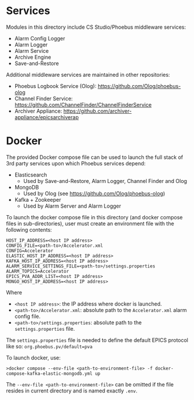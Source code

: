 # Services

Modules in this directory include CS Studio/Phoebus middleware services:

* Alarm Config Logger
* Alarm Logger
* Alarm Service
* Archive Engine
* Save-and-Restore 

Additional middleware services are maintained in other repositories:
* Phoebus Logbook Service (Olog): https://github.com/Olog/phoebus-olog
* Channel Finder Service: https://github.com/ChannelFinder/ChannelFinderService
* Archiver Appliance: https://github.com/archiver-appliance/epicsarchiverap

# Docker

The provided Docker compose file can be used to launch the full stack of 3rd party services upon which
Phoebus services depend:

* Elasticsearch
  * Used by Save-and-Restore, Alarm Logger, Channel Finder and Olog
* MongoDB 
  * Used by Olog (see https://github.com/Olog/phoebus-olog)
* Kafka + Zookeeper
  * Used by Alarm Server and Alarm Logger

To launch the docker compose file in this directory (and docker compose files in sub-directories), user
must create an environment file with the following contents:

```
HOST_IP_ADDRESS=<host IP address>
CONFIG_FILE=<path-to>/Accelerator.xml
CONFIG=Accelerator
ELASTIC_HOST_IP_ADDRESS=<host IP address>
KAFKA_HOST_IP_ADDRESS=<host IP address>
ALARM_SERVICE_SETTINGS_FILE=<path-to>/settings.properties
ALARM_TOPICS=Accelerator
EPICS_PVA_ADDR_LIST=<host IP address>
MONGO_HOST_IP_ADDRESS=<host IP address>
```

Where
* ```<host IP address>```: the IP address where docker is launched.
* ```<path-to>/Accelerator.xml```: absolute path to the ```Accelerator.xml``` alarm config file.
* ```<path-to>/settings.properties```: absolute path to the ```settings.properties``` file. 

The ```settings.properties``` file is needed to define the default EPICS protocol like so:
```org.phoebus.pv/default=pva```

To launch docker, use:

```>docker compose --env-file <path-to-environment-file> -f docker-compose-kafka-elastic-mongodb.yml up```

The ```--env-file <path-to-environment-file>``` can be omitted if the file resides in current directory and is named
exactly ```.env```.
